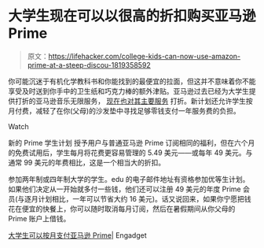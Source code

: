 # 大学生现在可以以很高的折扣购买亚马逊 Prime

> 原文：<https://lifehacker.com/college-kids-can-now-use-amazon-prime-at-a-steep-discou-1819358592>

你可能沉迷于有机化学教科书和你能找到的最便宜的拉面，但这并不意味着你不能享受及时送到你手中的卫生纸和巧克力棒的额外津贴。亚马逊过去已经为大学生提供打折的亚马逊音乐无限服务， [现在也对其主要服务](https://www.engadget.com/2017/10/10/amazon-intros-prime-monthly-option-for-students/) 打折。新计划还允许学生按月付费，减轻了在你(父母)的沙发垫中寻找足够零钱支付一年服务费的负担。

Watch

新的 Prime 学生计划 授予用户与普通亚马逊 Prime 订阅相同的福利，但在六个月的免费试用后，学生每月将花费更容易管理的 5.49 美元——或每年 49 美元。与通常 99 美元的年费相比，这是一个相当大的折扣。

参加两年制或四年制大学的学生。edu 的电子邮件地址有资格参加优等生计划。如果他们决定从一开始就多付一些钱，他们还可以注册 49 美元的年度 Prime 会员(与逐月计划相比，一年可以节省大约 16 美元)。话又说回来，如果你宁愿把钱花在便宜的快餐上，你可以随时取消每月订阅，然后在暑假期间从你父母的 Prime 账户上借钱。

[大学生可以按月支付亚马逊 Prime](https://www.engadget.com/2017/10/10/amazon-intros-prime-monthly-option-for-students/)| Engadget